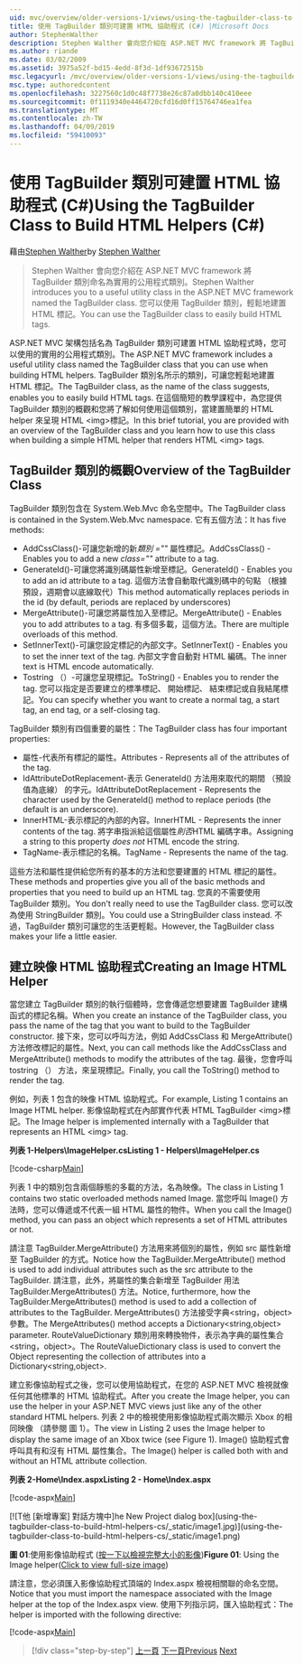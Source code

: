 ```yaml
---
uid: mvc/overview/older-versions-1/views/using-the-tagbuilder-class-to-build-html-helpers-cs
title: 使用 TagBuilder 類別可建置 HTML 協助程式 (C#) |Microsoft Docs
author: StephenWalther
description: Stephen Walther 會向您介紹在 ASP.NET MVC framework 將 TagBuilder 類別命名為實用的公用程式類別。 您可以輕鬆地使用 TagBuilder 類別可...
ms.author: riande
ms.date: 03/02/2009
ms.assetid: 3975a52f-bd15-4edd-8f3d-1df93672515b
msc.legacyurl: /mvc/overview/older-versions-1/views/using-the-tagbuilder-class-to-build-html-helpers-cs
msc.type: authoredcontent
ms.openlocfilehash: 3227560c1d0c48f7738e26c87a0dbb140c410eee
ms.sourcegitcommit: 0f1119340e4464720cfd16d0ff15764746ea1fea
ms.translationtype: MT
ms.contentlocale: zh-TW
ms.lasthandoff: 04/09/2019
ms.locfileid: "59410093"
---
```

# <a name="using-the-tagbuilder-class-to-build-html-helpers-c"></a><span data-ttu-id="95aa5-104">使用 TagBuilder 類別可建置 HTML 協助程式 (C#)</span><span class="sxs-lookup"><span data-stu-id="95aa5-104">Using the TagBuilder Class to Build HTML Helpers (C#)</span></span>

<span data-ttu-id="95aa5-105">藉由[Stephen Walther](https://github.com/StephenWalther)</span><span class="sxs-lookup"><span data-stu-id="95aa5-105">by [Stephen Walther](https://github.com/StephenWalther)</span></span>

> <span data-ttu-id="95aa5-106">Stephen Walther 會向您介紹在 ASP.NET MVC framework 將 TagBuilder 類別命名為實用的公用程式類別。</span><span class="sxs-lookup"><span data-stu-id="95aa5-106">Stephen Walther introduces you to a useful utility class in the ASP.NET MVC framework named the TagBuilder class.</span></span> <span data-ttu-id="95aa5-107">您可以使用 TagBuilder 類別，輕鬆地建置 HTML 標記。</span><span class="sxs-lookup"><span data-stu-id="95aa5-107">You can use the TagBuilder class to easily build HTML tags.</span></span>


<span data-ttu-id="95aa5-108">ASP.NET MVC 架構包括名為 TagBuilder 類別可建置 HTML 協助程式時，您可以使用的實用的公用程式類別。</span><span class="sxs-lookup"><span data-stu-id="95aa5-108">The ASP.NET MVC framework includes a useful utility class named the TagBuilder class that you can use when building HTML helpers.</span></span> <span data-ttu-id="95aa5-109">TagBuilder 類別名所示的類別，可讓您輕鬆地建置 HTML 標記。</span><span class="sxs-lookup"><span data-stu-id="95aa5-109">The TagBuilder class, as the name of the class suggests, enables you to easily build HTML tags.</span></span> <span data-ttu-id="95aa5-110">在這個簡短的教學課程中，為您提供 TagBuilder 類別的概觀和您將了解如何使用這個類別，當建置簡單的 HTML helper 來呈現 HTML &lt;img&gt;標記。</span><span class="sxs-lookup"><span data-stu-id="95aa5-110">In this brief tutorial, you are provided with an overview of the TagBuilder class and you learn how to use this class when building a simple HTML helper that renders HTML &lt;img&gt; tags.</span></span>

## <a name="overview-of-the-tagbuilder-class"></a><span data-ttu-id="95aa5-111">TagBuilder 類別的概觀</span><span class="sxs-lookup"><span data-stu-id="95aa5-111">Overview of the TagBuilder Class</span></span>

<span data-ttu-id="95aa5-112">TagBuilder 類別包含在 System.Web.Mvc 命名空間中。</span><span class="sxs-lookup"><span data-stu-id="95aa5-112">The TagBuilder class is contained in the System.Web.Mvc namespace.</span></span> <span data-ttu-id="95aa5-113">它有五個方法：</span><span class="sxs-lookup"><span data-stu-id="95aa5-113">It has five methods:</span></span>

- <span data-ttu-id="95aa5-114">AddCssClass()-可讓您新增的新*類別 =""* 屬性標記。</span><span class="sxs-lookup"><span data-stu-id="95aa5-114">AddCssClass() - Enables you to add a new *class=""* attribute to a tag.</span></span>
- <span data-ttu-id="95aa5-115">GenerateId()-可讓您將識別碼屬性新增至標記。</span><span class="sxs-lookup"><span data-stu-id="95aa5-115">GenerateId() - Enables you to add an id attribute to a tag.</span></span> <span data-ttu-id="95aa5-116">這個方法會自動取代識別碼中的句點 （根據預設，週期會以底線取代）</span><span class="sxs-lookup"><span data-stu-id="95aa5-116">This method automatically replaces periods in the id (by default, periods are replaced by underscores)</span></span>
- <span data-ttu-id="95aa5-117">MergeAttribute()-可讓您將屬性加入至標記。</span><span class="sxs-lookup"><span data-stu-id="95aa5-117">MergeAttribute() - Enables you to add attributes to a tag.</span></span> <span data-ttu-id="95aa5-118">有多個多載，這個方法。</span><span class="sxs-lookup"><span data-stu-id="95aa5-118">There are multiple overloads of this method.</span></span>
- <span data-ttu-id="95aa5-119">SetInnerText()-可讓您設定標記的內部文字。</span><span class="sxs-lookup"><span data-stu-id="95aa5-119">SetInnerText() - Enables you to set the inner text of the tag.</span></span> <span data-ttu-id="95aa5-120">內部文字會自動對 HTML 編碼。</span><span class="sxs-lookup"><span data-stu-id="95aa5-120">The inner text is HTML encode automatically.</span></span>
- <span data-ttu-id="95aa5-121">Tostring （）-可讓您呈現標記。</span><span class="sxs-lookup"><span data-stu-id="95aa5-121">ToString() - Enables you to render the tag.</span></span> <span data-ttu-id="95aa5-122">您可以指定是否要建立的標準標記、 開始標記、 結束標記或自我結尾標記。</span><span class="sxs-lookup"><span data-stu-id="95aa5-122">You can specify whether you want to create a normal tag, a start tag, an end tag, or a self-closing tag.</span></span>
  

<span data-ttu-id="95aa5-123">TagBuilder 類別有四個重要的屬性：</span><span class="sxs-lookup"><span data-stu-id="95aa5-123">The TagBuilder class has four important properties:</span></span>

- <span data-ttu-id="95aa5-124">屬性-代表所有標記的屬性。</span><span class="sxs-lookup"><span data-stu-id="95aa5-124">Attributes - Represents all of the attributes of the tag.</span></span>
- <span data-ttu-id="95aa5-125">IdAttributeDotReplacement-表示 GenerateId() 方法用來取代的期間 （預設值為底線） 的字元。</span><span class="sxs-lookup"><span data-stu-id="95aa5-125">IdAttributeDotReplacement - Represents the character used by the GenerateId() method to replace periods (the default is an underscore).</span></span>
- <span data-ttu-id="95aa5-126">InnerHTML-表示標記的內部的內容。</span><span class="sxs-lookup"><span data-stu-id="95aa5-126">InnerHTML - Represents the inner contents of the tag.</span></span> <span data-ttu-id="95aa5-127">將字串指派給這個屬性*則否*HTML 編碼字串。</span><span class="sxs-lookup"><span data-stu-id="95aa5-127">Assigning a string to this property *does not* HTML encode the string.</span></span>
- <span data-ttu-id="95aa5-128">TagName-表示標記的名稱。</span><span class="sxs-lookup"><span data-stu-id="95aa5-128">TagName - Represents the name of the tag.</span></span>

<span data-ttu-id="95aa5-129">這些方法和屬性提供給您所有的基本的方法和您要建置的 HTML 標記的屬性。</span><span class="sxs-lookup"><span data-stu-id="95aa5-129">These methods and properties give you all of the basic methods and properties that you need to build up an HTML tag.</span></span> <span data-ttu-id="95aa5-130">您真的不需要使用 TagBuilder 類別。</span><span class="sxs-lookup"><span data-stu-id="95aa5-130">You don't really need to use the TagBuilder class.</span></span> <span data-ttu-id="95aa5-131">您可以改為使用 StringBuilder 類別。</span><span class="sxs-lookup"><span data-stu-id="95aa5-131">You could use a StringBuilder class instead.</span></span> <span data-ttu-id="95aa5-132">不過，TagBuilder 類別可讓您的生活更輕鬆。</span><span class="sxs-lookup"><span data-stu-id="95aa5-132">However, the TagBuilder class makes your life a little easier.</span></span>

## <a name="creating-an-image-html-helper"></a><span data-ttu-id="95aa5-133">建立映像 HTML 協助程式</span><span class="sxs-lookup"><span data-stu-id="95aa5-133">Creating an Image HTML Helper</span></span>

<span data-ttu-id="95aa5-134">當您建立 TagBuilder 類別的執行個體時，您會傳遞您想要建置 TagBuilder 建構函式的標記名稱。</span><span class="sxs-lookup"><span data-stu-id="95aa5-134">When you create an instance of the TagBuilder class, you pass the name of the tag that you want to build to the TagBuilder constructor.</span></span> <span data-ttu-id="95aa5-135">接下來，您可以呼叫方法，例如 AddCssClass 和 MergeAttribute() 方法修改標記的屬性。</span><span class="sxs-lookup"><span data-stu-id="95aa5-135">Next, you can call methods like the AddCssClass and MergeAttribute() methods to modify the attributes of the tag.</span></span> <span data-ttu-id="95aa5-136">最後，您會呼叫 tostring （） 方法，來呈現標記。</span><span class="sxs-lookup"><span data-stu-id="95aa5-136">Finally, you call the ToString() method to render the tag.</span></span>

<span data-ttu-id="95aa5-137">例如，列表 1 包含的映像 HTML 協助程式。</span><span class="sxs-lookup"><span data-stu-id="95aa5-137">For example, Listing 1 contains an Image HTML helper.</span></span> <span data-ttu-id="95aa5-138">影像協助程式在內部實作代表 HTML TagBuilder &lt;img&gt;標記。</span><span class="sxs-lookup"><span data-stu-id="95aa5-138">The Image helper is implemented internally with a TagBuilder that represents an HTML &lt;img&gt; tag.</span></span>

**<span data-ttu-id="95aa5-139">列表 1-Helpers\ImageHelper.cs</span><span class="sxs-lookup"><span data-stu-id="95aa5-139">Listing 1 - Helpers\ImageHelper.cs</span></span>**

[!code-csharp[Main](using-the-tagbuilder-class-to-build-html-helpers-cs/samples/sample1.cs)]

<span data-ttu-id="95aa5-140">列表 1 中的類別包含兩個靜態的多載的方法，名為映像。</span><span class="sxs-lookup"><span data-stu-id="95aa5-140">The class in Listing 1 contains two static overloaded methods named Image.</span></span> <span data-ttu-id="95aa5-141">當您呼叫 Image() 方法時，您可以傳遞或不代表一組 HTML 屬性的物件。</span><span class="sxs-lookup"><span data-stu-id="95aa5-141">When you call the Image() method, you can pass an object which represents a set of HTML attributes or not.</span></span>

<span data-ttu-id="95aa5-142">請注意 TagBuilder.MergeAttribute() 方法用來將個別的屬性，例如 src 屬性新增至 TagBuilder 的方式。</span><span class="sxs-lookup"><span data-stu-id="95aa5-142">Notice how the TagBuilder.MergeAttribute() method is used to add individual attributes such as the src attribute to the TagBuilder.</span></span> <span data-ttu-id="95aa5-143">請注意，此外，將屬性的集合新增至 TagBuilder 用法 TagBuilder.MergeAttributes() 方法。</span><span class="sxs-lookup"><span data-stu-id="95aa5-143">Notice, furthermore, how the TagBuilder.MergeAttributes() method is used to add a collection of attributes to the TagBuilder.</span></span> <span data-ttu-id="95aa5-144">MergeAttributes() 方法接受字典&lt;string，object&gt;參數。</span><span class="sxs-lookup"><span data-stu-id="95aa5-144">The MergeAttributes() method accepts a Dictionary&lt;string,object&gt; parameter.</span></span> <span data-ttu-id="95aa5-145">RouteValueDictionary 類別用來轉換物件，表示為字典的屬性集合&lt;string，object&gt;。</span><span class="sxs-lookup"><span data-stu-id="95aa5-145">The RouteValueDictionary class is used to convert the Object representing the collection of attributes into a Dictionary&lt;string,object&gt;.</span></span>

<span data-ttu-id="95aa5-146">建立影像協助程式之後，您可以使用協助程式，在您的 ASP.NET MVC 檢視就像任何其他標準的 HTML 協助程式。</span><span class="sxs-lookup"><span data-stu-id="95aa5-146">After you create the Image helper, you can use the helper in your ASP.NET MVC views just like any of the other standard HTML helpers.</span></span> <span data-ttu-id="95aa5-147">列表 2 中的檢視使用影像協助程式兩次顯示 Xbox 的相同映像 （請參閱 圖 1）。</span><span class="sxs-lookup"><span data-stu-id="95aa5-147">The view in Listing 2 uses the Image helper to display the same image of an Xbox twice (see Figure 1).</span></span> <span data-ttu-id="95aa5-148">Image() 協助程式會呼叫具有和沒有 HTML 屬性集合。</span><span class="sxs-lookup"><span data-stu-id="95aa5-148">The Image() helper is called both with and without an HTML attribute collection.</span></span>

**<span data-ttu-id="95aa5-149">列表 2-Home\Index.aspx</span><span class="sxs-lookup"><span data-stu-id="95aa5-149">Listing 2 - Home\Index.aspx</span></span>**

[!code-aspx[Main](using-the-tagbuilder-class-to-build-html-helpers-cs/samples/sample2.aspx)]


[![T<span data-ttu-id="95aa5-150">他 [新增專案] 對話方塊中]</span><span class="sxs-lookup"><span data-stu-id="95aa5-150">he New Project dialog box]</span></span>(using-the-tagbuilder-class-to-build-html-helpers-cs/_static/image1.jpg)](using-the-tagbuilder-class-to-build-html-helpers-cs/_static/image1.png)

<span data-ttu-id="95aa5-151">**圖 01**:使用影像協助程式 ([按一下以檢視完整大小的影像](using-the-tagbuilder-class-to-build-html-helpers-cs/_static/image2.png))</span><span class="sxs-lookup"><span data-stu-id="95aa5-151">**Figure 01**: Using the Image helper([Click to view full-size image](using-the-tagbuilder-class-to-build-html-helpers-cs/_static/image2.png))</span></span>


<span data-ttu-id="95aa5-152">請注意，您必須匯入影像協助程式頂端的 Index.aspx 檢視相關聯的命名空間。</span><span class="sxs-lookup"><span data-stu-id="95aa5-152">Notice that you must import the namespace associated with the Image helper at the top of the Index.aspx view.</span></span> <span data-ttu-id="95aa5-153">使用下列指示詞，匯入協助程式：</span><span class="sxs-lookup"><span data-stu-id="95aa5-153">The helper is imported with the following directive:</span></span>

[!code-aspx[Main](using-the-tagbuilder-class-to-build-html-helpers-cs/samples/sample3.aspx)]

> [!div class="step-by-step"]
> <span data-ttu-id="95aa5-154">[上一頁](creating-custom-html-helpers-cs.md)
> [下一頁](creating-page-layouts-with-view-master-pages-cs.md)</span><span class="sxs-lookup"><span data-stu-id="95aa5-154">[Previous](creating-custom-html-helpers-cs.md)
[Next](creating-page-layouts-with-view-master-pages-cs.md)</span></span>
